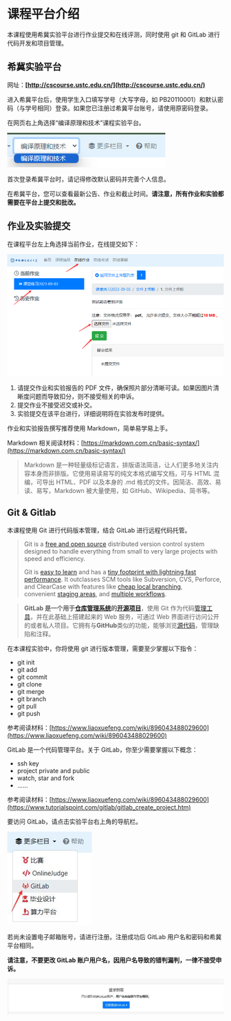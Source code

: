 # 课程平台介绍

本课程使用希冀实验平台进行作业提交和在线评测，同时使用 git 和 GitLab 进行代码开发和项目管理。

## 希冀实验平台

网址：**[http://cscourse.ustc.edu.cn/](http://cscourse.ustc.edu.cn/)**

进入希冀平台后，使用学生入口填写学号（大写字母，如 PB20110001）和默认密码（与学号相同）登录。如果您已注册过希冀平台账号，请使用原密码登录。

在网页右上角选择“编译原理和技术”课程实验平台。

![Untitled](Untitled.png)

首次登录希冀平台时，请记得修改默认密码并完善个人信息。

在希冀平台，您可以查看最新公告、作业和截止时间。**请注意，所有作业和实验都需要在平台上提交和批改。**

## 作业及实验提交

在课程平台左上角选择当前作业，在线提交如下：

![Untitled](Untitled1.png)

1. 请提交作业和实验报告的 PDF 文件，确保照片部分清晰可读。如果因图片清晰度问题而导致扣分，则不接受相关的申诉。
2. 提交作业不接受迟交或补交。
3. 实验提交在该平台进行，详细说明将在实验发布时提供。

作业和实验报告撰写推荐使用 Markdown，简单易学易上手。

Markdown 相关阅读材料：[https://markdown.com.cn/basic-syntax/](https://markdown.com.cn/basic-syntax/)

> Markdown 是一种轻量级标记语言，排版语法简洁，让人们更多地关注内容本身而非排版。它使用易读易写的纯文本格式编写文档，可与 HTML 混编，可导出 HTML、PDF 以及本身的 .md 格式的文件。因简洁、高效、易读、易写，Markdown 被大量使用，如 GitHub、Wikipedia、简书等。

## Git & Gitlab

本课程使用 Git 进行代码版本管理，结合 GitLab 进行远程代码托管。

> Git is a [free and open source](https://git-scm.com/about/free-and-open-source) distributed version control system designed to handle everything from small to very large projects with speed and efficiency.
>
> Git is [easy to learn](https://git-scm.com/doc) and has a [tiny footprint with lightning fast performance](https://git-scm.com/about/small-and-fast). It outclasses SCM tools like Subversion, CVS, Perforce, and ClearCase with features like [cheap local branching](https://git-scm.com/about/branching-and-merging), convenient [staging areas](https://git-scm.com/about/staging-area), and [multiple workflows](https://git-scm.com/about/distributed).

> **GitLab 是一个用于[仓库管理系统](https://www.zhihu.com/search?q=%E4%BB%93%E5%BA%93%E7%AE%A1%E7%90%86%E7%B3%BB%E7%BB%9F&search_source=Entity&hybrid_search_source=Entity&hybrid_search_extra=%7B%22sourceType%22%3A%22answer%22%2C%22sourceId%22%3A884336808%7D)的[开源项目](https://www.zhihu.com/search?q=%E5%BC%80%E6%BA%90%E9%A1%B9%E7%9B%AE&search_source=Entity&hybrid_search_source=Entity&hybrid_search_extra=%7B%22sourceType%22%3A%22answer%22%2C%22sourceId%22%3A884336808%7D)**，使用 Git 作为代码[管理工具](https://www.zhihu.com/search?q=%E7%AE%A1%E7%90%86%E5%B7%A5%E5%85%B7&search_source=Entity&hybrid_search_source=Entity&hybrid_search_extra=%7B%22sourceType%22%3A%22answer%22%2C%22sourceId%22%3A884336808%7D)，并在此基础上搭建起来的 Web 服务，可通过 Web 界面进行访问公开的或者私人项目。它拥有与**GitHub**类似的功能，能够浏览[源代码](https://www.zhihu.com/search?q=%E6%BA%90%E4%BB%A3%E7%A0%81&search_source=Entity&hybrid_search_source=Entity&hybrid_search_extra=%7B%22sourceType%22%3A%22answer%22%2C%22sourceId%22%3A884336808%7D)，管理缺陷和注释。

在本课程实验中，你将使用 git 进行版本管理，需要至少掌握以下指令：

- git init
- git add
- git commit
- git clone
- git merge
- git branch
- git pull
- git push

参考阅读材料：[https://www.liaoxuefeng.com/wiki/896043488029600](https://www.liaoxuefeng.com/wiki/896043488029600)

GitLab 是一个代码管理平台。关于 GitLab，你至少需要掌握以下概念：

- ssh key
- project private and public
- watch, star and fork
- ……

参考阅读材料：[https://www.liaoxuefeng.com/wiki/896043488029600](https://www.tutorialspoint.com/gitlab/gitlab_create_project.htm)

要访问 GitLab，请点击实验平台右上角的导航栏。

![Untitled](Untitled2.png)

若尚未设置电子邮箱账号，请进行注册。注册成功后 GitLab 用户名和密码和希冀平台相同。

**请注意，不要更改 GitLab 账户用户名，因用户名导致的错判漏判，一律不接受申诉。**

![Untitled](Untitled3.png)
